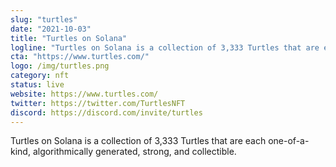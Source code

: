 ```yaml
---
slug: "turtles"
date: "2021-10-03"
title: "Turtles on Solana"
logline: "Turtles on Solana is a collection of 3,333 Turtles that are each one-of-a-kind, algorithmically generated, strong, and collectible."
cta: "https://www.turtles.com/"
logo: /img/turtles.png
category: nft
status: live
website: https://www.turtles.com/
twitter: https://twitter.com/TurtlesNFT
discord: https://discord.com/invite/turtles
---
```


Turtles on Solana is a collection of 3,333 Turtles that are each one-of-a-kind, algorithmically generated, strong, and collectible.
